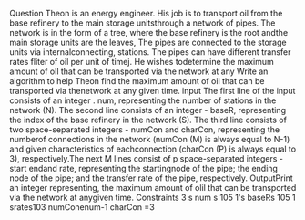 Question
Theon is an energy engineer. His job is to transport oil from the base refinery to the main storage unitsthrough a network of pipes. The network is in the form of a tree, where the base refinery is the root andthe main storage units are the leaves, The pipes are connected to the storage units via internalconnecting, stations. The pipes can have different transfer rates fliter of oil per unit of timej. He wishes todetermine the maximum amount of oll that can be transported via the network at any
Write an algorithm to help Theon find the maximum amount of oil that can be transported via thenetwork at any given time.
input
The first line of the input consists of an integer . num, representing the number of stations in the network
(N).
The second line consists of an integer - baseR, representing the index of the base refinery in the network
(S).
The third line consists of two space-separated integers - numCon and charCon, representing the numberof connections in the network (numCon (M) is always equal to N-1) and given characteristics of eachconnection (charCon (P) is always equal to 3), respectively.The next M lines consist of p space-separated integers - start endand rate, representing the startingnode of the pipe; the ending node of the pipe; and the transfer rate of the pipe, respectively.
OutputPrint an integer representing, the maximum amount of olil that can be transported vla the network at anygiven time.
Constraints
3 s num s 105
1's baseRs 105
1 srates103
numConenum-1
charCon =3
